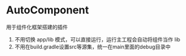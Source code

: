 # AutoComponent

用于组件化框架搭建的插件

1. 不用切换 app/lib 模式，可以直接运行，运行主工程会自动将组件当作 lib
2. 不用在build.gradle设置src等源集，统一在main里面的debug目录中

